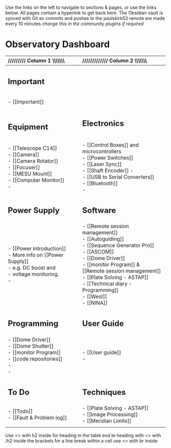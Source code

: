 Use the links on the left to navigate to sections & pages, or use the links below. All pages contain a hyperlink to get back here.
The Obsidian vault is synced with Git so commits and pushes to the paulskirk53 remote are made every 10 minutes *change this in the community plugins if required*

# Observatory Dashboard

| ///////// Column 1 \\\\\\\\\\\\\                                                                                                | ///////////// Column 2 \\\\\\\\\\\\\\                                                                                                                                                                                                                                                   |
| :------------------------------------------------------------------------------------------------------------------------------ | :-------------------------------------------------------------------------------------------------------------------------------------------------------------------------------------------------------------------------------------------------------------------------------------- |
| <h2>Important</h2><br>- [[Important]]<br><br><h2>Equipment</h2>                                                                 | <br><br><br><br><br><br><h2>Electronics</h2>                                                                                                                                                                                                                                            |
|                                                                                                                                 |                                                                                                                                                                                                                                                                                         |
| - [[Telescope C14]]<br>- [[Camera]]<br>- [[Camera Rotator]]<br>- [[Focuser]]<br>- [[MESU Mount]]<br>- [[Computer Monitor]]<br>- | - [[Control Boxes]] and microcontrollers<br>- [[Power Switches]]<br>- [[Laser Sync]]<br>- [[Shaft Encoder]] - <br>- [[USB to Serial Converters]]<br>- [[Bluetooth]]<br>-                                                                                                                |
| <h2>Power Supply</h2>                                                                                                           | <h2>Software</h2>                                                                                                                                                                                                                                                                       |
| - [[Power Introduction]]<br>- More info on [[Power Supply]] <br>- e.g. DC boost and <br>- voltage monitoring.<br>-              | - [[Remote session management]]<br>- [[Autoguiding]]<br>- [[Sequence Generator Pro]]<br>- [[ASCOM]]<br>- [[Dome Driver]]<br>- [[monitor Program]] & <br>[[Remote session management]]<br>- [[Plate Solving - ASTAP]]<br>- [[Technical diary - Programming]]<br>- [[West]]<br>- [[NINA]] |
| <h2>Programming</h2>                                                                                                            | <h2>User Guide</h2>                                                                                                                                                                                                                                                                     |
| - [[Dome Driver]]<br>- [[Dome Shutter]]<br>- [[monitor Program]]<br>- [[code repositories]]<br>- <br>-                          | - [[User guide]]<br>-                                                                                                                                                                                                                                                                   |
| <h2>To Do</h2>                                                                                                                  | <h2>Techniques</h2>                                                                                                                                                                                                                                                                     |
| - [[Todo]]<br>- [[Fault & Problem log]]                                                                                         | - [[Plate Solving - ASTAP]]<br>- [[Image Processing]]<br>- [[Meridian Limits]]                                                                                                                                                                                                          |
|                                                                                                                                 |                                                                                                                                                                                                                                                                                         |

Use <> with h2 inside for heading in the table end te heading with <> with /h2 inside the brackets
for a line break within a cell use <> with br inside

